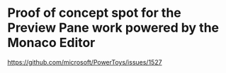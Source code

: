 # Proof of concept spot for the Preview Pane work powered by the Monaco Editor 

https://github.com/microsoft/PowerToys/issues/1527
